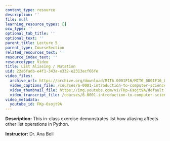 ```yaml
---
content_type: resource
description: ''
file: null
learning_resource_types: []
ocw_type: ''
optional_tab_title: ''
optional_text: ''
parent_title: Lecture 5
parent_type: CourseSection
related_resources_text: ''
resource_index_text: ''
resourcetype: Video
title: List Aliasing / Mutation
uid: 22a6fadb-e4f1-343a-e332-e2313ecf66fe
video_files:
  archive_url: https://archive.org/download/MIT6.0001F16/MIT6_0001F16_Lecture_05_exercise_04_300k.mp4
  video_captions_file: /courses/6-0001-introduction-to-computer-science-and-programming-in-python-fall-2016/7ed7a5a673ff5766ac36f2c0d11769a3_FKp-6sojt9A.vtt
  video_thumbnail_file: https://img.youtube.com/vi/FKp-6sojt9A/default.jpg
  video_transcript_file: /courses/6-0001-introduction-to-computer-science-and-programming-in-python-fall-2016/a4a712663fab1d42f16f73bc5eb61a22_FKp-6sojt9A.pdf
video_metadata:
  youtube_id: FKp-6sojt9A
---
```


**Description:** This in-class exercise demonstrates list how aliasing affects other list operations in Python.

**Instructor:** Dr. Ana Bell